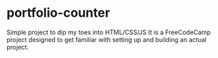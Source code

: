 # portfolio-counter
Simple project to dip my toes into HTML/CSS/JS
It is a FreeCodeCamp project designed to get familiar with setting up and building an actual project.
